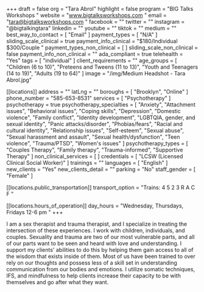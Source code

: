 +++
draft = false
org = "Tara Abrol"
highlight = false
program = "BIG Talks Workshops "
website = "www.bigtalksworkshops.com "
email = "tara@bigtalksworkshops.com "
facebook = ""
twitter = ""
instagram = "@bigtalkingtara"
linkedin = ""
youtube = ""
tiktok = ""
medium = ""
best_way_to_contact = [ "Email" ]
payment_types = [ "N/A" ]
sliding_scale_clinical = true
payment_info_clinical = "$180/Individual $300/Couple "
payment_types_non_clinical = [ ]
sliding_scale_non_clinical = false
payment_info_non_clinical = ""
ada_compliant = true
telehealth = "Yes"
tags = [ "individual" ]
client_requirements = ""
age_groups = [
  "Children (6 to 10)",
  "Preteens and Tweens (11 to 13)",
  "Youth and Teenagers (14 to 19)",
  "Adults (19 to 64)"
]
image = "/img/Medium Headshot - Tara Abrol.jpg"

[[locations]]
address = ""
latLng = ""
boroughs = [ "Brooklyn", "Online" ]
phone_number = "585-653-8531"
services = [ "Psychotherapy" ]
psychotherapy = true
psychotherapy_specialties = [
  "Anxiety",
  "Attachment issues",
  "Behavioral issues",
  "Coping skills",
  "Depression",
  "Domestic violence",
  "Family conflict",
  "Identity development",
  "LGBTQIA, gender, and sexual identity",
  "Panic attacks/disorder",
  "Phobias/fears",
  "Racial and cultural identity",
  "Relationship issues",
  "Self-esteem",
  "Sexual abuse",
  "Sexual harassment and assault",
  "Sexual health/dysfunction",
  "Teen violence",
  "Trauma/PTSD",
  "Women's issues"
]
psychotherapy_types = [
  "Couples Therapy",
  "Family therapy",
  "Trauma-informed",
  "Supportive Therapy"
]
non_clinical_services = [ ]
credentials = [ "LCSW (Licensed Clinical Social Worker)" ]
trainings = ""
languages = [ "English" ]
new_clients = "Yes"
new_clients_detail = ""
parking = "No"
staff_gender = [ "Female" ]

  [[locations.public_transportation]]
  transport_option = "Trains: 4 5 2 3 R A C F "

  [[locations.hours_of_operation]]
  day_hours = "Wednesday, Thursdays, Fridays 12-6 pm "
+++

I am a sex therapist and trauma therapist, and I specialize in treating the intersection of these experiences. I work with children, individuals, and couples. Sexuality and trauma are two of our most vulnerable parts, and all of our parts want to be seen and heard with love and understanding. I support my clients' abilities to do this by helping them gain access to all of the wisdom that exists inside of them. Most of us have been trained to over rely on our thoughts and possess less of a skill set in understanding communication from our bodies and emotions. I utilize somatic techniques, IFS, and mindfulness to help clients increase their capacity to be with themselves and go after what they want.
